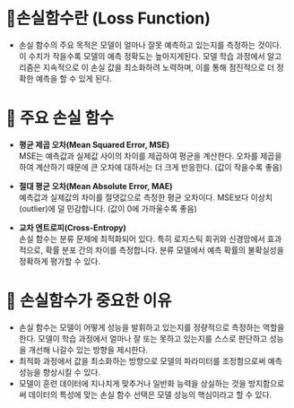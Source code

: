 # :book:손실함수란 (Loss Function)
-  손실 함수의 주요 목적은 모델이 얼마나 잘못 예측하고 있는지를 측정하는 것이다. 이 수치가 작을수록 모델의 예측 정확도는 높아지게된다. 모델 학습 과정에서 알고리즘은 지속적으로 이 손실 값을 최소화하려 노력하며, 이를 통해 점진적으로 더 정확한 예측을 할 수 있게 된다.

# :mag_right:	주요 손실 함수
- **평균 제곱 오차(Mean Squared Error, MSE)**  
  MSE는 예측값과 실제값 사이의 차이를 제곱하여 평균을 계산한다. 오차를 제곱을 하여 계산하기 때문에 큰 오차에 대하서는 더 크게 반응한다. (값이 작을수록 좋음)

- **절대 평균 오차(Mean Absolute Error, MAE)**  
  예측값과 실제값의 차이를 절댓값으로 측정한 평균 오차이다. MSE보다 이상치(outlier)에 덜 민감합니다. (값이 0에 가까울수록 좋음)

- **교차 엔트로피(Cross-Entropy)**  
  손실 함수는 분류 문제에 최적화되어 있다. 특히 로지스틱 회귀와 신경망에서 효과적으로, 확률 분포 간의 차이를 측정합니다. 분류 모델에서 예측 확률의 불확실성을 정확하게 평가할 수 있다.

# :mag_right:	손실함수가 중요한 이유
- 손실 함수는 모델이 어떻게 성능을 발휘하고 있는지를 정량적으로 측정하는 역할을 한다. 모델이 학습 과정에서 얼마나 잘 또는 못하고 있는지를 스스로 판단하고 성능을 개선해 나갈수 있는 방향을 제시한다.
- 최적화 과정에서 값을 최소화하는 방향으로 모델의 파라미터를 조정함으로써 예측 성능을 향상시킬 수 있다.
- 모델이 훈련 데이터에 지나치게 맞추거나 일반화 능력을 상실하는 것을 방지함으로써 데이터의 특성에 맞는 손실 함수 선택은 모델 성능의 핵심이라고 할 수 있다.
